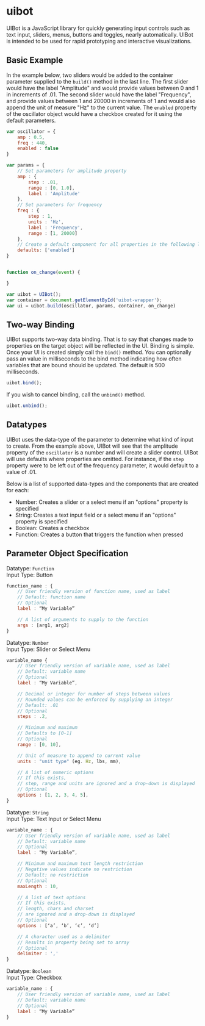 # uibot
UIBot is a JavaScript library for quickly generating input controls such as text input, sliders, menus, buttons and toggles, nearly automatically. UIBot is intended to be used for rapid prototyping and interactive visualizations.

## Basic Example
In the example below, two sliders would be added to the container parameter supplied to the `build()` method in the last line. The first slider would have the label "Amplitude" and would provide values between 0 and 1 in increments of .01. The second slider would have the label "Frequency", and provide values between 1 and 20000 in increments of 1 and would also append the unit of measure "Hz" to the current value. The `enabled` property of the oscillator object would have a checkbox created for it using the default parameters.

```js
var oscillator = {
    amp : 0.5,
    freq : 440,
    enabled : false
}

var params = {
    // Set parameters for amplitude property
    amp : {
        step : .01,
        range : [0, 1.0],
        label : 'Amplitude'
    },
    // Set parameters for frequency
    freq : {
        step : 1,
        units : 'Hz',
        label : 'Frequency',
        range : [1, 20000]
    },
    // Create a default component for all properties in the following list
    defaults: ['enabled']
}


function on_change(event) {

}

var uibot = UIBot();
var container = document.getElementById('uibot-wrapper');
var ui = uibot.build(oscillator, params, container, on_change)
```

## Two-way Binding
UIBot supports two-way data binding. That is to say that changes made to properties on the target object will be reflected in the UI. Binding is simple. Once your UI is created simply call the `bind()` method. You can optionally pass an value in milliseconds to the bind method indicating how often variables that are bound should be updated. The default is 500 milliseconds.

```js
uibot.bind();
```

If you wish to cancel binding, call the `unbind()` method.
```js
uibot.unbind();
```

## Datatypes
UIBot uses the data-type of the parameter to determine what kind of input to create. From the example above, UIBot will see that the amplitude property of the `oscillator` is a number and will create a slider control. UIBot will use defaults where properties are omitted. For instance, if the `step` property were to be left out of the frequency parameter, it would default to a value of .01.

Below is a list of supported data-types and the components that are created for each:

- Number: Creates a slider or a select menu if an "options" property is specified
- String: Creates a text input field or a select menu if an "options" property is specified
- Boolean: Creates a checkbox
- Function: Creates a button that triggers the function when pressed

## Parameter Object Specification
Datatype: `Function`<br/>
Input Type: Button

```js
function_name : {
    // User friendly version of function name, used as label
    // Default: function name
    // Optional
    label : “My Variable”

    // A list of arguments to supply to the function
    args : [arg1, arg2]
}
```

Datatype: `Number`<br/>
Input Type: Slider or Select Menu
```js
variable_name {
    // User friendly version of variable name, used as label
    // Default: variable name
    // Optional
    label : “My Variable”,

    // Decimal or integer for number of steps between values
    // Rounded values can be enforced by supplying an integer
    // Default: .01
    // Optional
    steps : .2,

    // Minimum and maximum
    // Defaults to [0-1]
    // Optional
    range : [0, 10],

    // Unit of measure to append to current value
    units : "unit type" (eg. Hz, lbs, mm),

    // A list of numeric options
    // If this exists,
    // step, range and units are ignored and a drop-down is displayed
    // Optional
    options : [1, 2, 3, 4, 5],
}
```

Datatype: `String`<br/>
Input Type: Text Input or Select Menu
```js
variable_name : {
    // User friendly version of variable name, used as label
    // Default: variable name
    // Optional
    label : “My Variable”,

    // Minimum and maximum text length restriction
    // Negative values indicate no restriction
    // Default: no restriction
    // Optional        
    maxLength : 10,

    // A list of text options
    // If this exists,
    // length, chars and charset
    // are ignored and a drop-down is displayed
    // Optional
    options : [‘a’, ‘b’, ‘c’, ‘d’]

    // A character used as a delimiter
    // Results in property being set to array
    // Optional
    delimiter : ','
}
```

Datatype: `Boolean`<br/>
Input Type: Checkbox
```js
variable_name : {
    // User friendly version of variable name, used as label
    // Default: variable name
    // Optional
    label : “My Variable”
}
```
